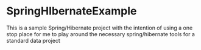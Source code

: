 # SpringHIbernateExample

This is a sample Spring/Hibernate project with the intention of using a one stop place for me to play around the necessary spring/hibernate tools for a standard data project
